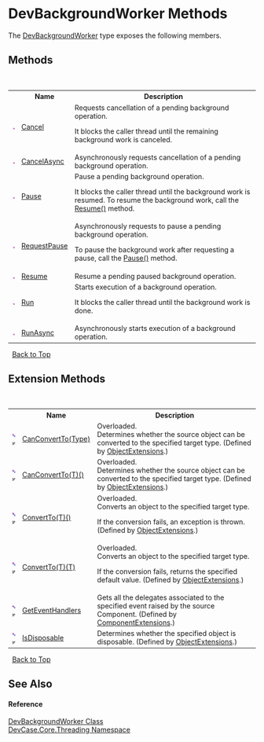 # DevBackgroundWorker Methods
 

The <a href="T_DevCase_Core_Threading_DevBackgroundWorker">DevBackgroundWorker</a> type exposes the following members.


## Methods
&nbsp;<table><tr><th></th><th>Name</th><th>Description</th></tr><tr><td>![Public method](media/pubmethod.gif "Public method")</td><td><a href="M_DevCase_Core_Threading_DevBackgroundWorker_Cancel">Cancel</a></td><td>
Requests cancellation of a pending background operation. 

 It blocks the caller thread until the remaining background work is canceled.</td></tr><tr><td>![Public method](media/pubmethod.gif "Public method")</td><td><a href="M_DevCase_Core_Threading_DevBackgroundWorker_CancelAsync">CancelAsync</a></td><td>
Asynchronously requests cancellation of a pending background operation.</td></tr><tr><td>![Public method](media/pubmethod.gif "Public method")</td><td><a href="M_DevCase_Core_Threading_DevBackgroundWorker_Pause">Pause</a></td><td>
Pause a pending background operation. 

 It blocks the caller thread until the background work is resumed. To resume the background work, call the <a href="M_DevCase_Core_Threading_DevBackgroundWorker_Resume">Resume()</a> method.</td></tr><tr><td>![Public method](media/pubmethod.gif "Public method")</td><td><a href="M_DevCase_Core_Threading_DevBackgroundWorker_RequestPause">RequestPause</a></td><td>
Asynchronously requests to pause a pending background operation. 

 To pause the background work after requesting a pause, call the <a href="M_DevCase_Core_Threading_DevBackgroundWorker_Pause">Pause()</a> method.</td></tr><tr><td>![Public method](media/pubmethod.gif "Public method")</td><td><a href="M_DevCase_Core_Threading_DevBackgroundWorker_Resume">Resume</a></td><td>
Resume a pending paused background operation.</td></tr><tr><td>![Public method](media/pubmethod.gif "Public method")</td><td><a href="M_DevCase_Core_Threading_DevBackgroundWorker_Run">Run</a></td><td>
Starts execution of a background operation. 

 It blocks the caller thread until the background work is done.</td></tr><tr><td>![Public method](media/pubmethod.gif "Public method")</td><td><a href="M_DevCase_Core_Threading_DevBackgroundWorker_RunAsync">RunAsync</a></td><td>
Asynchronously starts execution of a background operation.</td></tr></table>&nbsp;
<a href="#devbackgroundworker-methods">Back to Top</a>

## Extension Methods
&nbsp;<table><tr><th></th><th>Name</th><th>Description</th></tr><tr><td>![Public Extension Method](media/pubextension.gif "Public Extension Method")![Code example](media/CodeExample.png "Code example")</td><td><a href="M_DevCase_Core_Extensions_Object_ObjectExtensions_CanConvertTo">CanConvertTo(Type)</a></td><td>Overloaded.  
Determines whether the source object can be converted to the specified target type.
 (Defined by <a href="T_DevCase_Core_Extensions_Object_ObjectExtensions">ObjectExtensions</a>.)</td></tr><tr><td>![Public Extension Method](media/pubextension.gif "Public Extension Method")![Code example](media/CodeExample.png "Code example")</td><td><a href="M_DevCase_Core_Extensions_Object_ObjectExtensions_CanConvertTo__1">CanConvertTo(T)()</a></td><td>Overloaded.  
Determines whether the source object can be converted to the specified target type.
 (Defined by <a href="T_DevCase_Core_Extensions_Object_ObjectExtensions">ObjectExtensions</a>.)</td></tr><tr><td>![Public Extension Method](media/pubextension.gif "Public Extension Method")![Code example](media/CodeExample.png "Code example")</td><td><a href="M_DevCase_Core_Extensions_Object_ObjectExtensions_ConvertTo__1">ConvertTo(T)()</a></td><td>Overloaded.  
Converts an object to the specified target type. 

 If the conversion fails, an exception is thrown.
 (Defined by <a href="T_DevCase_Core_Extensions_Object_ObjectExtensions">ObjectExtensions</a>.)</td></tr><tr><td>![Public Extension Method](media/pubextension.gif "Public Extension Method")![Code example](media/CodeExample.png "Code example")</td><td><a href="M_DevCase_Core_Extensions_Object_ObjectExtensions_ConvertTo__1_1">ConvertTo(T)(T)</a></td><td>Overloaded.  
Converts an object to the specified target type. 

 If the conversion fails, returns the specified default value.
 (Defined by <a href="T_DevCase_Core_Extensions_Object_ObjectExtensions">ObjectExtensions</a>.)</td></tr><tr><td>![Public Extension Method](media/pubextension.gif "Public Extension Method")![Code example](media/CodeExample.png "Code example")</td><td><a href="M_DevCase_Core_Extensions_Component_ComponentExtensions_GetEventHandlers">GetEventHandlers</a></td><td>
Gets all the delegates associated to the specified event raised by the source Component.
 (Defined by <a href="T_DevCase_Core_Extensions_Component_ComponentExtensions">ComponentExtensions</a>.)</td></tr><tr><td>![Public Extension Method](media/pubextension.gif "Public Extension Method")![Code example](media/CodeExample.png "Code example")</td><td><a href="M_DevCase_Core_Extensions_Object_ObjectExtensions_IsDisposable">IsDisposable</a></td><td>
Determines whether the specified object is disposable.
 (Defined by <a href="T_DevCase_Core_Extensions_Object_ObjectExtensions">ObjectExtensions</a>.)</td></tr></table>&nbsp;
<a href="#devbackgroundworker-methods">Back to Top</a>

## See Also


#### Reference
<a href="T_DevCase_Core_Threading_DevBackgroundWorker">DevBackgroundWorker Class</a><br /><a href="N_DevCase_Core_Threading">DevCase.Core.Threading Namespace</a><br />